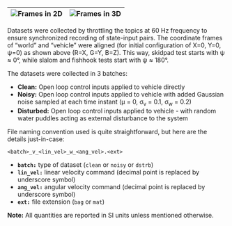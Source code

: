 | ![Frames in 2D](https://user-images.githubusercontent.com/40835293/209375688-0b887492-34e5-47be-80f9-41bf444a63dd.png) | ![Frames in 3D](https://user-images.githubusercontent.com/40835293/209375755-af73b9ab-a2f4-4082-967c-51be455d555c.png) |
| :--------------------------------------------------------------------------------------------------------------------: | :--------------------------------------------------------------------------------------------------------------------: |

Datasets were collected by throttling the topics at 60 Hz frequency to ensure synchronized recording of state-input pairs. The coordinate frames of “world” and “vehicle” were aligned (for initial configuration of X=0, Y=0, ψ=0) as shown above (R=X, G=Y, B=Z). This way, skidpad test starts with ψ ≈ 0°, while slalom and fishhook tests start with ψ ≈ 180°.

The datasets were collected in 3 batches:
- **Clean:** Open loop control inputs applied to vehicle directly
- **Noisy:** Open loop control inputs applied to vehicle with added Gaussian noise sampled at each time instant (µ = 0, σ<sub>v</sub> = 0.1, σ<sub>w</sub> = 0.2)
- **Disturbed:** Open loop control inputs applied to vehicle - with random water puddles acting as external disturbance to the system

File naming convention used is quite straightforward, but here are the details just-in-case:

`<batch>_v_<lin_vel>_w_<ang_vel>.<ext>`

- **`batch:`** type of dataset (`clean` or `noisy` or `dstrb`)
- **`lin_vel:`** linear velocity command (decimal point is replaced by underscore symbol)
- **`ang_vel:`** angular velocity command (decimal point is replaced by underscore symbol)
- **`ext:`** file extension (`bag` or `mat`)

**Note:** All quantities are reported in SI units unless mentioned otherwise.
